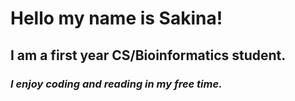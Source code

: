 # Hello my name is Sakina!

## I am a first year CS/Bioinformatics student.

### *I enjoy coding and reading in my free time.*
